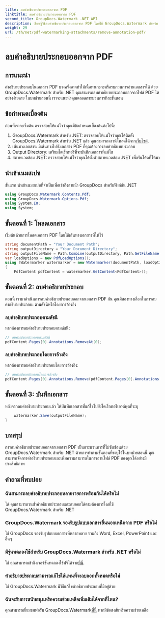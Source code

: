 ```yaml
---
title: ลบคำอธิบายประกอบออกจาก PDF
linktitle: ลบคำอธิบายประกอบออกจาก PDF
second_title: GroupDocs.Watermark .NET API
description: เรียนรู้วิธีลบคำอธิบายประกอบออกจาก PDF โดยใช้ GroupDocs.Watermark สำหรับ .NET ปรับปรุงความสามารถในการอ่านเอกสารได้อย่างง่ายดาย
weight: 29
url: /th/net/pdf-watermarking-attachments/remove-annotation-pdf/
---
```


# ลบคำอธิบายประกอบออกจาก PDF

## การแนะนำ
คำอธิบายประกอบในเอกสาร PDF บางครั้งอาจทำให้เนื้อหาเกะกะหรือรบกวนการอ่านเอกสารได้ ด้วย GroupDocs.Watermark สำหรับ .NET คุณสามารถลบคำอธิบายประกอบออกจากไฟล์ PDF ได้อย่างง่ายดาย ในบทช่วยสอนนี้ เราจะแนะนำคุณตลอดกระบวนการทีละขั้นตอน
## ข้อกำหนดเบื้องต้น
ก่อนที่เราจะเริ่มต้น ตรวจสอบให้แน่ใจว่าคุณมีข้อกำหนดเบื้องต้นต่อไปนี้:
1.  GroupDocs.Watermark สำหรับ .NET: ตรวจสอบให้แน่ใจว่าคุณได้ติดตั้ง GroupDocs.Watermark สำหรับ .NET แล้ว คุณสามารถดาวน์โหลดได้จาก[เว็บไซต์](https://releases.groupdocs.com/Watermark/net/).
2. เส้นทางเอกสาร: มีเส้นทางไปยังเอกสาร PDF ที่คุณต้องการลบคำอธิบายประกอบ
3. Output Directory: เตรียมไดเร็กทอรีที่จะบันทึกเอกสารที่แก้ไข
4. สภาพแวดล้อม .NET: ตรวจสอบให้แน่ใจว่าคุณได้ตั้งค่าสภาพแวดล้อม .NET เพื่อรันโค้ดที่ให้มา

## นำเข้าเนมสเปซ
ขั้นแรก นำเข้าเนมสเปซที่จำเป็นเพื่อเข้าถึงลายน้ำ GroupDocs สำหรับฟังก์ชัน .NET
```csharp
using GroupDocs.Watermark.Contents.Pdf;
using GroupDocs.Watermark.Options.Pdf;
using System.IO;
using System;
```
## ขั้นตอนที่ 1: โหลดเอกสาร
เริ่มต้นด้วยการโหลดเอกสาร PDF โดยใช้เส้นทางเอกสารที่ให้ไว้
```csharp
string documentPath = "Your Document Path";
string outputDirectory = "Your Document Directory";
string outputFileName = Path.Combine(outputDirectory, Path.GetFileName(documentPath));
var loadOptions = new PdfLoadOptions();
using (Watermarker watermarker = new Watermarker(documentPath, loadOptions))
{
    PdfContent pdfContent = watermarker.GetContent<PdfContent>();
```
## ขั้นตอนที่ 2: ลบคำอธิบายประกอบ
ตอนนี้ เรามาดำเนินการลบคำอธิบายประกอบออกจากเอกสาร PDF กัน คุณมีสองทางเลือกในการลบคำอธิบายประกอบ: ตามดัชนีหรือโดยการอ้างอิง
### ลบคำอธิบายประกอบตามดัชนี
หากต้องการลบคำอธิบายประกอบตามดัชนี:
```csharp
// ลบคำอธิบายประกอบตามดัชนี
pdfContent.Pages[0].Annotations.RemoveAt(0);
```
### ลบคำอธิบายประกอบโดยการอ้างอิง
หากต้องการลบคำอธิบายประกอบโดยการอ้างอิง:
```csharp
// ลบคำอธิบายประกอบโดยการอ้างอิง
pdfContent.Pages[0].Annotations.Remove(pdfContent.Pages[0].Annotations[0]);
```
## ขั้นตอนที่ 3: บันทึกเอกสาร
หลังจากลบคำอธิบายประกอบแล้ว ให้บันทึกเอกสารที่แก้ไขไปยังไดเร็กทอรีเอาต์พุตที่ระบุ
```csharp
    watermarker.Save(outputFileName);
}
```

## บทสรุป
การลบคำอธิบายประกอบออกจากเอกสาร PDF เป็นกระบวนการที่ไม่ซับซ้อนด้วย GroupDocs.Watermark สำหรับ .NET ด้วยการทำตามขั้นตอนที่ระบุไว้ในบทช่วยสอนนี้ คุณสามารถจัดการคำอธิบายประกอบและเพิ่มความสามารถในการอ่านไฟล์ PDF ของคุณได้อย่างมีประสิทธิภาพ
## คำถามที่พบบ่อย
### ฉันสามารถลบคำอธิบายประกอบหลายรายการพร้อมกันได้หรือไม่
ได้ คุณสามารถวนซ้ำคำอธิบายประกอบและลบออกได้ตามต้องการโดยใช้ GroupDocs.Watermark สำหรับ .NET
### GroupDocs.Watermark รองรับรูปแบบเอกสารอื่นนอกเหนือจาก PDF หรือไม่
ใช่ GroupDocs รองรับรูปแบบเอกสารที่หลากหลาย รวมถึง Word, Excel, PowerPoint และอื่นๆ
### มีรุ่นทดลองใช้สำหรับ GroupDocs.Watermark สำหรับ .NET หรือไม่
 ใช่ คุณสามารถเข้าถึงเวอร์ชันทดลองใช้ฟรีได้จาก[ที่นี่](https://releases.groupdocs.com/).
### คำอธิบายประกอบสามารถแก้ไขได้แทนที่จะลบออกทั้งหมดหรือไม่
ใช่ GroupDocs.Watermark มีวิธีแก้ไขคำอธิบายประกอบที่มีอยู่ด้วย
### ฉันจะรับการสนับสนุนหรือความช่วยเหลือเพิ่มเติมได้จากที่ไหน?
 คุณสามารถเยี่ยมชมฟอรัม GroupDocs.Watermark[ที่นี่](https://forum.groupdocs.com/c/watermark/19) หากมีข้อสงสัยหรือความช่วยเหลือ